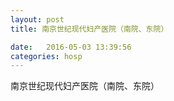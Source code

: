 ```yaml
--- 
layout: post 
title: 南京世纪现代妇产医院（南院、东院）

date:   2016-05-03 13:39:56 
categories: hosp 
--- 
```

   
南京世纪现代妇产医院（南院、东院）
